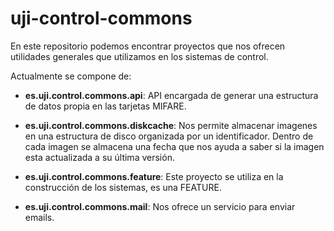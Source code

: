 # uji-control-commons
En este repositorio podemos encontrar proyectos que nos ofrecen utilidades generales que utilizamos en los sistemas de control.

Actualmente se compone de:
* **es.uji.control.commons.api**: API encargada de generar una estructura de datos propia en las tarjetas MIFARE.

* **es.uji.control.commons.diskcache**: Nos permite almacenar imagenes en una estructura de disco organizada por un identificador. Dentro de cada imagen se almacena una fecha que nos ayuda a saber si la imagen esta actualizada a su última versión. 

* **es.uji.control.commons.feature**: Este proyecto se utiliza en la construcción de los sistemas, es una FEATURE.

* **es.uji.control.commons.mail**: Nos ofrece un servicio para enviar emails.
